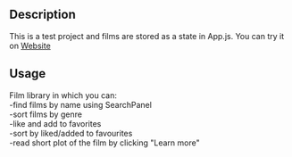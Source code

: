 ## Description

This is a test project and films are stored as a state in App.js.
You can try it on [Website](http://stassemenyuk.github.io/film-library/)

## Usage

Film library in which you can:  
-find films by name using SearchPanel  
-sort films by genre  
-like and add to favorites  
-sort by liked/added to favourites  
-read short plot of the film by clicking "Learn more"
